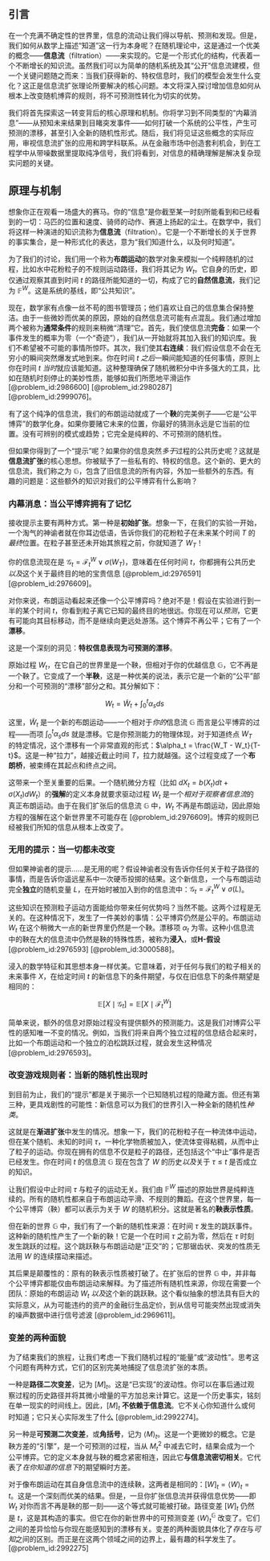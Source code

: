 ## 引言
在一个充满不确定性的世界里，信息的流动让我们得以导航、预测和发现。但是，我们如何从数学上描述“知道”这一行为本身呢？在随机理论中，这是通过一个优美的概念——**信息流**（filtration）——来实现的。它是一个形式化的结构，代表着一个不断增长的知识流。虽然我们可以为简单的随机系统及其“公开”信息流建模，但一个关键问题随之而来：当我们获得新的、特权信息时，我们的模型会发生什么变化？这正是信息流扩张理论所要解决的核心问题。本文将深入探讨增加信息如何从根本上改变随机博弈的规则，将不可预测性转化为切实的优势。

我们将首先探索这一转变背后的核心原理和机制。你将学习到不同类型的“内幕消息”——从预知未来结果到目睹突发事件——如何打破一个系统的公平性，产生可预测的漂移，甚至引入全新的随机性形式。随后，我们将见证这些概念的实际应用，审视信息流扩张的应用和跨学科联系。从在金融市场中创造套利机会，到在工程学中从带噪数据里提取纯净信号，我们将看到，对信息的精确理解是解决复杂现实问题的关键。

## 原理与机制

想象你正在观看一场盛大的赛马。你的“信息”是你截至某一时刻所能看到和已经看到的一切：马匹的位置和速度、骑师的动作、赛道上扬起的尘土。在数学中，我们将这样一种演进的知识流称为**信息流**（filtration）。它是一个不断增长的关于世界的事实集合，是一种形式化的表达，意为“我们知道什么，以及何时知道”。

为了我们的讨论，我们用一个称为**布朗运动**的数学对象来模拟一个纯粹随机的过程，比如水中花粉粒子的不规则运动路径，我们将其记为 $W_t$。它自身的历史，即仅通过观察其直到时间 $t$ 的路径所能知道的一切，构成了它的**自然信息流**，我们记为 $\mathbb{F}^W$。这是系统的基线，即“公共知识”。

现在，数学家有点像一丝不苟的图书管理员；他们喜欢让自己的信息集合保持整洁。由于一些微妙而优美的原因，原始的自然信息流可能有点混乱。我们通过增加两个被称为**通常条件**的规则来稍微“清理”它。首先，我们使信息流**完备**：如果一个事件发生的概率为零（一个“奇迹”），我们从一开始就将其加入我们的知识库。我们不希望被不可能的事情所惊吓。其次，我们使其**右连续**：我们假设信息不会在无穷小的瞬间突然爆发式地到来。你在时间 $t$ *之后*一瞬间能知道的任何事情，原则上你在时间 $t$ *当时*就应该能知道。这种整理确保了随机微积分中许多强大的工具，比如在随机时刻停止的美妙性质，能够如我们所愿地平滑运作 [@problem_id:2986600] [@problem_id:2980287] [@problem_id:2999076]。

有了这个纯净的信息流，我们的布朗运动就成了一个**鞅**的完美例子——它是“公平博弈”的数学化身。如果你要赌它未来的位置，你最好的猜测永远是它当前的位置。没有可辨别的模式或趋势；它完全是纯粹的、不可预测的随机性。

但如果你得到了一个“提示”呢？如果你的信息突然*多于*过程的公共历史呢？这就是**信息流扩张**的核心思想。你被赋予了一些私有的、特权的信息。这个新的、更大的信息流，我们称之为 $\mathbb{G}$，包含了旧信息流的所有内容，外加一些额外的东西。有趣的问题是：这些额外的知识对我们的公平博弈有什么影响？

### 内幕消息：当公平博弈拥有了记忆

接收提示主要有两种方式。第一种是**初始扩张**。想象一下，在我们的实验一开始，一个淘气的神谕者就在你耳边低语，告诉你我们的花粉粒子在未来某个时间 $T$ 的*最终*位置。在粒子甚至还未开始其旅程之前，你就知道了 $W_T$！

你的信息流现在是 $\mathcal{G}_t = \mathcal{F}_t^W \vee \sigma(W_T)$，意味着在任何时间 $t$，你都拥有公共历史*以及*这个关于最终目的地的宝贵信息 [@problem_id:2976591] [@problem_id:2976609]。

对你来说，布朗运动看起来还像一个公平博弈吗？绝对不是！假设在实验进行到一半的某个时间 $t$，你看到粒子离它已知的最终目的地很远。你现在可以*预测*，它更有可能向其目标移动，而不是继续向更远处游荡。这个博弈不再公平；它有了一个**漂移**。

这是一个深刻的洞见：**特权信息表现为可预测的漂移**。

原始过程 $W_t$，在它自己的世界里是一个鞅，但相对于你的优越信息 $\mathbb{G}$，它不再是一个鞅了。它变成了一个**半鞅**，这是一种优美的说法，表示它是一个新的“公平”部分和一个可预测的“漂移”部分之和。其分解如下：

$$
W_t = \widetilde{W}_t + \int_0^t \alpha_s ds
$$

这里，$\widetilde{W}_t$ 是一个新的布朗运动——一个相对于*你的*信息流 $\mathbb{G}$ 而言是公平博弈的过程——而项 $\int_0^t \alpha_s ds$ 就是漂移。它是你预测能力的物理体现，对于知道终点 $W_T$ 的特定情况，这个漂移有一个非常直观的形式：$\alpha_t = \frac{W_T - W_t}{T-t}$。这是一种“拉力”，越接近截止时间 $T$，拉力就越强。这个过程变成了一个**布朗桥**，被束缚在其起点和终点之间。

这带来一个至关重要的后果。一个随机微分方程（比如 $dX_t = b(X_t)dt + \sigma(X_t)dW_t$）的**强解**的定义本身就要求驱动过程 $W_t$ 是一个*相对于观察者信息流*的真正布朗运动。由于在我们扩张后的信息流 $\mathbb{G}$ 中，$W_t$ 不再是布朗运动，因此原始方程的强解在这个新世界里不可能存在 [@problem_id:2976609]。博弈的规则已经被我们所知的信息从根本上改变了。

### 无用的提示：当一切都未改变

但如果神谕者的提示……是无用的呢？假设神谕者没有告诉你任何关于粒子路径的事情，而是告诉你遥远星系中一次硬币投掷的结果。这个新信息，一个与布朗运动完全**独立**的随机变量 $L$，在开始时被加入到你的信息流中：$\mathcal{G}_t = \mathcal{F}_t^W \vee \sigma(L)$。

这些知识在预测粒子运动方面能给你带来任何优势吗？当然不能。这两个过程是无关的。在这种情况下，发生了一件美妙的事情：公平博弈仍然是公平的。布朗运动 $W_t$ 在这个稍微大一点的新世界里仍然是一个鞅。漂移项 $\alpha_t$ 为零。这种小信息流中的鞅在大的信息流中仍然是鞅的特殊性质，被称为**浸入**，或**H-假设** [@problem_id:2976593] [@problem_id:3000588]。

浸入的数学特征和其思想本身一样优美。它意味着，对于任何与我们的粒子相关的未来事件 $X$，在给定时间 $t$ 的新信息下的条件期望，与仅在旧信息下的条件期望是相同的：

$$
\mathbb{E}[X \mid \mathcal{G}_t] = \mathbb{E}[X \mid \mathcal{F}_t^W]
$$

简单来说，额外的信息对原始过程没有提供额外的预测能力。这是我们对博弈公平性的感知唯一不变的情况。例如，当我们将来自两个独立过程的信息结合起来时，比如一个布朗运动和一个独立的泊松跳跃过程，就会发生这种情况 [@problem_id:2976593]。

### 改变游戏规则者：当新的随机性出现时

到目前为止，我们的“提示”都是关于揭示一个已知随机过程的隐藏方面。但还有第三种，更具戏剧性的可能性：新信息可以为我们的世界引入一种全新的随机性*种类*。

这就是在**渐进扩张**中发生的情况。想象一下，我们的花粉粒子在一种流体中运动，但在某个随机、未知的时间 $\tau$，一种化学物质被加入，使流体变得粘稠，从而中止了粒子的运动。你现在拥有的信息不仅是粒子的路径，还包括这个“中止”事件是否已经发生。你在时间 $t$ 的信息流 $\mathbb{G}$ 现在包含了 $W$ 的历史*以及*关于 $\tau \le t$ 是否成立的知识。

让我们假设中止时间 $\tau$ 与粒子的运动无关。我们由 $\mathbb{F}^W$ 描述的原始世界是纯粹连续的。所有的随机性都来自于布朗运动平滑、不规则的舞蹈。在这个世界里，每一个公平博弈（鞅）都可以表示为关于 $W$ 的随机积分。这就是著名的**鞅表示性质**。

但在新的世界 $\mathbb{G}$ 中，我们有了一个新的随机性来源：在时间 $\tau$ 发生的跳跃事件。这种新的随机性产生了一个新的鞅！它是一个在时间 $\tau$ 之前为零，然后在 $\tau$ 时刻发生跳跃的过程。这个跳跃鞅与布朗运动是“正交”的；它那锯齿状、突发的性质无法用 $W$ 的连续摆动来描述。

其后果是颠覆性的：原有的鞅表示性质被打破了。在扩张后的世界 $\mathbb{G}$ 中，并非每个公平博弈都能仅由布朗运动来解释。为了描述所有随机性来源，你现在需要一个团队：原始的布朗运动 $W_t$ *以及*这个新的跳跃鞅。这个看似抽象的想法具有巨大的实际意义，从为可能违约的资产的金融衍生品定价，到从信号可能突然出现或消失的噪声数据中进行信号滤波 [@problem_id:2969611]。

### 变差的两种面貌

为了结束我们的旅程，让我们考虑一下我们随机过程的“能量”或“波动性”。思考这个问题有两种方式，它们的区别完美地捕捉了信息流扩张的本质。

一种是**路径二次变差**，记为 $[M]_t$。这是“已实现”的波动性。你可以在事后通过观察过程的历史路径并将其微小增量的平方加总来计算它。这是一个历史事实，铭刻在单一现实的时间线上。因此，$[M]_t$ **不依赖于信息流**。它不关心你知道什么或何时知道；它只关心实际发生了什么 [@problem_id:2992274]。

另一种是**可预测二次变差**，或**角括号**，记为 $\langle M \rangle_t$。这是一个更微妙的概念。它是鞅方差的“引擎”，是一个可预测的过程，当从 $M_t^2$ 中减去它时，结果会成为一个公平博弈。它的定义本身就与鞅的概念紧密相连，因此它**与信息流密切相关**。它代表了*在你知道的信息下*的期望瞬时方差。

对于像布朗运动在其自身信息流中的连续鞅，这两者是相同的：$[W]_t = \langle W \rangle_t = t$。这是一个深刻而优美的结果。但是，一旦你扩张信息流并获得信息优势——即 $W_t$ 对你而言不再是鞅的那一刻——这个等式就可能被打破。路径变差 $[W]_t$ 仍然是 $t$，这是其构造的事实。但它在你的新世界中的可预测变差 $\langle W \rangle_t^{\mathbb{G}}$ 改变了。它们之间的差异恰恰与你现在能感知到的漂移有关。变差的两种面貌具体化了*存在*与*可知*之间的区别。而正是在这两个领域之间的边界上，最有趣的科学发生了。[@problem_id:2992275]

